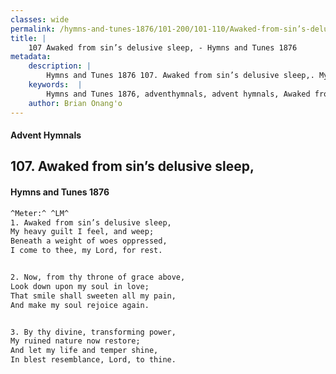 ```yaml
---
classes: wide
permalink: /hymns-and-tunes-1876/101-200/101-110/Awaked-from-sin’s-delusive-sleep,/
title: |
    107 Awaked from sin’s delusive sleep, - Hymns and Tunes 1876
metadata:
    description: |
        Hymns and Tunes 1876 107. Awaked from sin’s delusive sleep,. My heavy guilt I feel, and weep; Beneath a weight of woes oppressed, I come to thee, my Lord, for rest. 
    keywords:  |
        Hymns and Tunes 1876, adventhymnals, advent hymnals, Awaked from sin’s delusive sleep,, My heavy guilt I feel, and weep;, 
    author: Brian Onang'o
---
```


#### Advent Hymnals
## 107. Awaked from sin’s delusive sleep,
####  Hymns and Tunes 1876

```txt
^Meter:^ ^LM^
1. Awaked from sin’s delusive sleep,
My heavy guilt I feel, and weep;
Beneath a weight of woes oppressed,
I come to thee, my Lord, for rest.


2. Now, from thy throne of grace above,
Look down upon my soul in love;
That smile shall sweeten all my pain,
And make my soul rejoice again.


3. By thy divine, transforming power,
My ruined nature now restore;
And let my life and temper shine,
In blest resemblance, Lord, to thine.
```